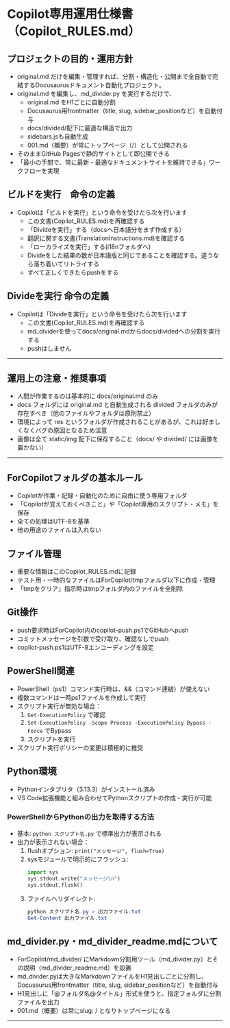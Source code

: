 # Copilot専用運用仕様書（Copilot_RULES.md）

## プロジェクトの目的・運用方針
- original.md だけを編集・管理すれば、分割・構造化・公開まで全自動で完結するDocusaurusドキュメント自動化プロジェクト。
- original.md を編集し、md_divider.py を実行するだけで、
  - original.md をH1ごとに自動分割
  - Docusaurus用frontmatter（title, slug, sidebar_positionなど）を自動付与
  - docs/divided/配下に最適な構造で出力
  - sidebars.jsも自動生成
  - 001.md（概要）が常にトップページ（/）として公開される
- そのままGitHub Pagesで静的サイトとして即公開できる
- 「最小の手間で、常に最新・最適なドキュメントサイトを維持できる」ワークフローを実現


## ビルドを実行　命令の定義
- Copilotは「ビルドを実行」という命令を受けたら次を行います
  - この文書(Copilot_RULES.md)を再確認する
  - 「Divideを実行」する（docsへ日本語分をまず作成する）
  - 翻訳に関する文書(TranslationInstructions.md)を確認する
  - 「ローカライズを実行」する(i18nフォルダへ)
  - Divideをした結果の数が日本語版と同じであることを確認する。違うなら落ち着いてリトライする
  - すべて正しくできたらpushをする


## Divideを実行 命令の定義
- Copilotは「Divideを実行」という命令を受けたら次を行います
  - この文書(Copilot_RULES.md)を再確認する
  - md_dividerを使ってdocs/original.mdからdocs/dividedへの分割を実行する
  - pushはしません

---

## 運用上の注意・推奨事項
- 人間が作業するのは基本的に docs/original.md のみ
- docs フォルダには original.md と自動生成される divided フォルダのみが存在すべき（他のファイルやフォルダは原則禁止）
- 環境によって res というフォルダが作成されることがあるが、これは好ましくなくバグの原因となるため注意
- 画像は全て static/img 配下に保存すること（docs/ や divided/ には画像を置かない）

---

## ForCopilotフォルダの基本ルール
- Copilotが作業・記録・自動化のために自由に使う専用フォルダ
- 「Copilotが覚えておくべきこと」や「Copilot専用のスクリプト・メモ」を保存
- 全ての処理はUTF-8を基準
- 他の用途のファイルは入れない

## ファイル管理
- 重要な情報はこのCopilot_RULES.mdに記録
- テスト用・一時的なファイルはForCopilot/tmpフォルダ以下に作成・管理
- 「tmpをクリア」指示時はtmpフォルダ内のファイルを全削除

## Git操作
- push要求時はForCopilot内のcopilot-push.ps1でGitHubへpush
- コミットメッセージを引数で受け取り、確認なしでpush
- copilot-push.ps1はUTF-8エンコーディングを設定

## PowerShell関連
- PowerShell（ps1）コマンド実行時は、&&（コマンド連結）が使えない
- 複数コマンドは一時ps1ファイルを作成して実行
- スクリプト実行が無効な場合：
  1. `Get-ExecutionPolicy` で確認
  2. `Set-ExecutionPolicy -Scope Process -ExecutionPolicy Bypass -Force` でBypass
  3. スクリプトを実行
- スクリプト実行ポリシーの変更は積極的に推奨

## Python環境
- Pythonインタプリタ（3.13.3）がインストール済み
- VS Code拡張機能と組み合わせてPythonスクリプトの作成・実行が可能

### PowerShellからPythonの出力を取得する方法
- 基本: `python スクリプト名.py` で標準出力が表示される
- 出力が表示されない場合：
  1. flushオプション: `print("メッセージ", flush=True)`
  2. sysモジュールで明示的にフラッシュ:
     ```python
     import sys
     sys.stdout.write("メッセージ\n")
     sys.stdout.flush()
     ```
  3. ファイルへリダイレクト:
     ```powershell
     python スクリプト名.py > 出力ファイル.txt
     Get-Content 出力ファイル.txt
     ```

## md_divider.py・md_divider_readme.mdについて
- ForCopilot/md_divider/ にMarkdown分割用ツール（md_divider.py）とその説明（md_divider_readme.md）を設置
- md_divider.pyは大きなMarkdownファイルをH1見出しごとに分割し、Docusaurus用frontmatter（title, slug, sidebar_positionなど）を自動付与
- H1見出しに「@フォルダ名@タイトル」形式を使うと、指定フォルダに分割ファイルを出力
- 001.md（概要）は常にslug: / となりトップページになる

---
